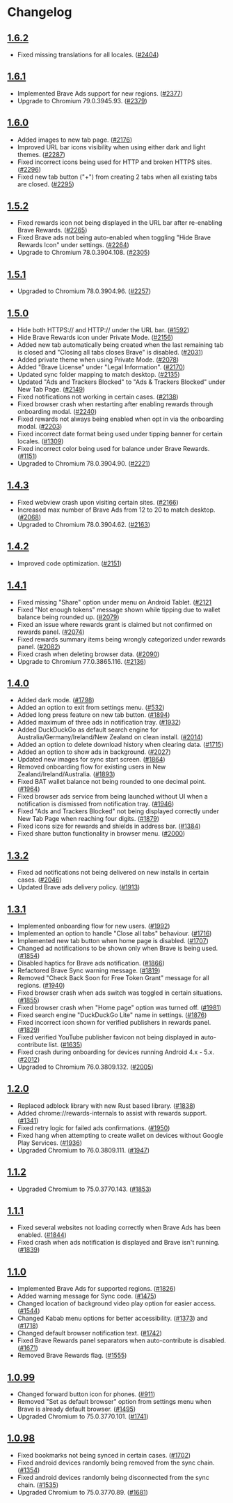 # Changelog

## [1.6.2](https://github.com/brave/browser-android-tabs/releases/tag/v1.6.2)
 
  - Fixed missing translations for all locales. ([#2404](https://github.com/brave/browser-android-tabs/issues/2404))

## [1.6.1](https://github.com/brave/browser-android-tabs/releases/tag/v1.6.1)

 - Implemented Brave Ads support for new regions. ([#2377](https://github.com/brave/browser-android-tabs/issues/2377))
 - Upgrade to Chromium 79.0.3945.93. ([#2379](https://github.com/brave/browser-android-tabs/issues/2379))

## [1.6.0](https://github.com/brave/browser-android-tabs/releases/tag/v1.6.0)
 
 - Added images to new tab page. ([#2176](https://github.com/brave/browser-android-tabs/issues/2176))
 - Improved URL bar icons visibility when using either dark and light themes. ([#2287](https://github.com/brave/browser-android-tabs/issues/2287))
 - Fixed incorrect icons being used for HTTP and broken HTTPS sites. ([#2296](https://github.com/brave/browser-android-tabs/issues/2296))
 - Fixed new tab button ("+") from creating 2 tabs when all existing tabs are closed. ([#2295](https://github.com/brave/browser-android-tabs/issues/2295))

## [1.5.2](https://github.com/brave/browser-android-tabs/releases/tag/v1.5.2)

 - Fixed rewards icon not being displayed in the URL bar after re-enabling Brave Rewards. ([#2265](https://github.com/brave/browser-android-tabs/issues/2265))
 - Fixed Brave ads not being auto-enabled when toggling "Hide Brave Rewards Icon" under settings. ([#2264](https://github.com/brave/browser-android-tabs/issues/2264))
 - Upgrade to Chromium 78.0.3904.108. ([#2305](https://github.com/brave/browser-android-tabs/issues/2305))

## [1.5.1](https://github.com/brave/browser-android-tabs/releases/tag/v1.5.1)

 - Upgraded to Chromium 78.0.3904.96. ([#2257](https://github.com/brave/browser-android-tabs/issues/2257))

## [1.5.0](https://github.com/brave/browser-android-tabs/releases/tag/v1.5.0)

 - Hide both HTTPS:// and HTTP:// under the URL bar. ([#1592](https://github.com/brave/browser-android-tabs/issues/1592))
 - Hide Brave Rewards icon under Private Mode. ([#2156](https://github.com/brave/browser-android-tabs/issues/2156))
 - Added new tab automatically being created when the last remaining tab is closed and "Closing all tabs closes Brave" is disabled. ([#2031](https://github.com/brave/browser-android-tabs/issues/2031))
 - Added private theme when using Private Mode. ([#2078](https://github.com/brave/browser-android-tabs/issues/2078))
 - Added "Brave License" under "Legal Information". ([#2170](https://github.com/brave/browser-android-tabs/issues/2170))
 - Updated sync folder mapping to match desktop. ([#2135](https://github.com/brave/browser-android-tabs/issues/2135))
 - Updated "Ads and Trackers Blocked" to "Ads & Trackers Blocked" under New Tab Page. ([#2149](https://github.com/brave/browser-android-tabs/issues/2149))
 - Fixed notifications not working in certain cases. ([#2138](https://github.com/brave/browser-android-tabs/issues/2138))
 - Fixed browser crash when restarting after enabling rewards through onboarding modal. ([#2240](https://github.com/brave/browser-android-tabs/issues/2240))
 - Fixed rewards not always being enabled when opt in via the onboarding modal. ([#2203](https://github.com/brave/browser-android-tabs/issues/2203))
 - Fixed incorrect date format being used under tipping banner for certain locales. ([#1309](https://github.com/brave/browser-android-tabs/issues/1309))
 - Fixed incorrect color being used for balance under Brave Rewards. ([#1151](https://github.com/brave/browser-android-tabs/issues/1151))
 - Upgraded to Chromium 78.0.3904.90. ([#2221](https://github.com/brave/browser-android-tabs/issues/2221))

## [1.4.3](https://github.com/brave/browser-android-tabs/releases/tag/v1.4.3)

 - Fixed webview crash upon visiting certain sites. ([#2166](https://github.com/brave/browser-android-tabs/issues/2166))
 - Increased max number of Brave Ads from 12 to 20 to match desktop. ([#2068](https://github.com/brave/browser-android-tabs/issues/2068))
 - Upgraded to Chromium 78.0.3904.62. ([#2163](https://github.com/brave/browser-android-tabs/issues/2163))

## [1.4.2](https://github.com/brave/browser-android-tabs/releases/tag/v1.4.2)

 - Improved code optimization. ([#2151](https://github.com/brave/browser-android-tabs/issues/2151))

## [1.4.1](https://github.com/brave/browser-android-tabs/releases/tag/v1.4.1)

 - Fixed missing "Share" option under menu on Android Tablet. ([#2121](https://github.com/brave/browser-android-tabs/issues/2121)
 - Fixed "Not enough tokens" message shown while tipping due to wallet balance being rounded up. ([#2079](https://github.com/brave/browser-android-tabs/issues/2079))
 - Fixed an issue where rewards grant is claimed but not confirmed on rewards panel. ([#2074](https://github.com/brave/browser-android-tabs/issues/2074))
 - Fixed rewards summary items being wrongly categorized under rewards panel. ([#2082](https://github.com/brave/browser-android-tabs/issues/2082))
 - Fixed crash when deleting browser data. ([#2090](https://github.com/brave/browser-android-tabs/issues/2090))
 - Upgrade to Chromium 77.0.3865.116. ([#2136](https://github.com/brave/browser-android-tabs/issues/2136))

## [1.4.0](https://github.com/brave/browser-android-tabs/releases/tag/v1.4.0)
 
 - Added dark mode. ([#1798](https://github.com/brave/browser-android-tabs/issues/1798)) 
 - Added an option to exit from settings menu. ([#532](https://github.com/brave/browser-android-tabs/issues/532))
 - Added long press feature on new tab button. ([#1894](https://github.com/brave/browser-android-tabs/issues/1894))
 - Added maximum of three ads in notification tray. ([#1932](https://github.com/brave/browser-android-tabs/issues/1932))
 - Added DuckDuckGo as default search engine for Australia/Germany/Ireland/New Zealand on clean install. ([#2014](https://github.com/brave/browser-android-tabs/issues/2014))
 - Added an option to delete download history when clearing data. ([#1715](https://github.com/brave/browser-android-tabs/issues/1715))
 - Added an option to show ads in background. ([#2027](https://github.com/brave/browser-android-tabs/issues/2027))
 - Updated new images for sync start screen. ([#1864](https://github.com/brave/browser-android-tabs/issues/1864))
 - Removed onboarding flow for existing users in New Zealand/Ireland/Australia. ([#1893](https://github.com/brave/browser-android-tabs/issues/1893))
 - Fixed BAT wallet balance not being rounded to one decimal point. ([#1964](https://github.com/brave/browser-android-tabs/issues/1964))
 - Fixed browser ads service from being launched without UI when a notification is dismissed from notification tray. ([#1946](https://github.com/brave/browser-android-tabs/issues/1946))
 - Fixed "Ads and Trackers Blocked" not being displayed correctly under New Tab Page when reaching four digits. ([#1879](https://github.com/brave/browser-android-tabs/issues/1879))
 - Fixed icons size for rewards and shields in address bar. ([#1384](https://github.com/brave/browser-android-tabs/issues/1384))
 - Fixed share button functionality in browser menu. ([#2000](https://github.com/brave/browser-android-tabs/issues/2000))

## [1.3.2](https://github.com/brave/browser-android-tabs/releases/tag/v1.3.2)
 
 - Fixed ad notifications not being delivered on new installs in certain cases. ([#2046](https://github.com/brave/browser-android-tabs/issues/2046))
 - Updated Brave ads delivery policy. ([#1913](https://github.com/brave/browser-android-tabs/issues/1913))

## [1.3.1](https://github.com/brave/browser-android-tabs/releases/tag/v1.3.1)
 
 - Implemented onboarding flow for new users. ([#1992](https://github.com/brave/browser-android-tabs/issues/1992))
 - Implemented an option to handle "Close all tabs" behaviour. ([#1716](https://github.com/brave/browser-android-tabs/issues/1716))
 - Implemented new tab button when home page is disabled. ([#1707](https://github.com/brave/browser-android-tabs/issues/1707))
 - Changed ad notifications to be shown only when Brave is being used. ([#1854](https://github.com/brave/browser-android-tabs/issues/1854))
 - Disabled haptics for Brave ads notification. ([#1866](https://github.com/brave/browser-android-tabs/issues/1866))
 - Refactored Brave Sync warning message. ([#1819](https://github.com/brave/browser-android-tabs/issues/1819))
 - Removed "Check Back Soon for Free Token Grant" message for all regions. ([#1940](https://github.com/brave/browser-android-tabs/issues/1940))
 - Fixed browser crash when ads switch was toggled in certain situations. ([#1855](https://github.com/brave/browser-android-tabs/issues/1855))
 - Fixed browser crash when "Home page" option was turned off. ([#1981](https://github.com/brave/browser-android-tabs/issues/1981))
 - Fixed search engine "DuckDuckGo Lite" name in settings. ([#1876](https://github.com/brave/browser-android-tabs/issues/1876))
 - Fixed incorrect icon shown for verified publishers in rewards panel. ([#1829](https://github.com/brave/browser-android-tabs/issues/1829))
 - Fixed verified YouTube publisher favicon not being displayed in auto-contribute list. ([#1635](https://github.com/brave/browser-android-tabs/issues/1635))
 - Fixed crash during onboarding for devices running Android 4.x - 5.x. ([#2012](https://github.com/brave/browser-android-tabs/issues/2012))
 - Upgraded to Chromium 76.0.3809.132. ([#2005](https://github.com/brave/browser-android-tabs/issues/2005))

## [1.2.0](https://github.com/brave/browser-android-tabs/releases/tag/v1.2.0)
 
 - Replaced adblock library with new Rust based library. ([#1838](https://github.com/brave/browser-android-tabs/issues/1838))
 - Added chrome://rewards-internals to assist with rewards support. ([#1341](https://github.com/brave/browser-android-tabs/issues/1341))
 - Fixed retry logic for failed ads confirmations. ([#1950](https://github.com/brave/browser-android-tabs/issues/1950))
 - Fixed hang when attempting to create wallet on devices without Google Play Services. ([#1936](https://github.com/brave/browser-android-tabs/issues/1936))
 - Upgraded Chromium to 76.0.3809.111. ([#1947](https://github.com/brave/browser-android-tabs/issues/1947))

## [1.1.2](https://github.com/brave/browser-android-tabs/releases/tag/v1.1.2)
 
 - Upgraded Chromium to 75.0.3770.143. ([#1853](https://github.com/brave/browser-android-tabs/issues/1853))

## [1.1.1](https://github.com/brave/browser-android-tabs/releases/tag/v1.1.1)
 
 - Fixed several websites not loading correctly when Brave Ads has been enabled. ([#1844](https://github.com/brave/browser-android-tabs/issues/1844))
 - Fixed crash when ads notification is displayed and Brave isn't running. ([#1839](https://github.com/brave/browser-android-tabs/issues/1839))

## [1.1.0](https://github.com/brave/browser-android-tabs/releases/tag/v1.1.0)
 
 - Implemented Brave Ads for supported regions. ([#1826](https://github.com/brave/browser-android-tabs/issues/1826))
 - Added warning message for Sync code. ([#1475](https://github.com/brave/browser-android-tabs/issues/1475))
 - Changed location of background video play option for easier access. ([#1544](https://github.com/brave/browser-android-tabs/issues/1544))
 - Changed Kabab menu options for better accessibility. ([#1373](https://github.com/brave/browser-android-tabs/issues/1373)) and ([#1718](https://github.com/brave/browser-android-tabs/issues/1718)) 
 - Changed default browser notification text. ([#1742](https://github.com/brave/browser-android-tabs/issues/1742))
 - Fixed Brave Rewards panel separators when auto-contribute is disabled. ([#1671](https://github.com/brave/browser-android-tabs/issues/1671))
 - Removed Brave Rewards flag. ([#1555](https://github.com/brave/browser-android-tabs/issues/1555))

## [1.0.99](https://github.com/brave/browser-android-tabs/releases/tag/v1.0.99)

 - Changed forward button icon for phones. ([#911](https://github.com/brave/browser-android-tabs/issues/911))
 - Removed "Set as default browser" option from settings menu when Brave is already default browser. ([#1495](https://github.com/brave/browser-android-tabs/issues/1495))
 - Upgraded Chromium to 75.0.3770.101. ([#1741](https://github.com/brave/browser-android-tabs/issues/1741))

## [1.0.98](https://github.com/brave/browser-android-tabs/releases/tag/v1.0.98)

- Fixed bookmarks not being synced in certain cases. ([#1702](https://github.com/brave/browser-android-tabs/issues/1702))
- Fixed android devices randomly being removed from the sync chain. ([#1354](https://github.com/brave/browser-android-tabs/issues/1354))
- Fixed android devices randomly being disconnected from the sync chain. ([#1535](https://github.com/brave/browser-android-tabs/issues/1535))
- Upgraded Chromium to 75.0.3770.89. ([#1681](https://github.com/brave/browser-android-tabs/issues/1681))
